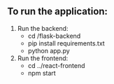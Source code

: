 ## To run the application:

1. Run the backend:
    * cd /flask-backend
    * pip install requirements.txt
    * python app.py
2. Run the frontend:
    * cd ../react-frontend
    * npm start 
